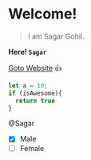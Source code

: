 # Welcome! 

> I am Sagar Gohil.

**Here! `Sagar`**

[Goto Website](https://sagargohil362.github.io/) :+1:

```javascript
let a = 10;
if (isAwesome){
  return true
}
```

@Sagar

- [x] Male
- [ ] Female
